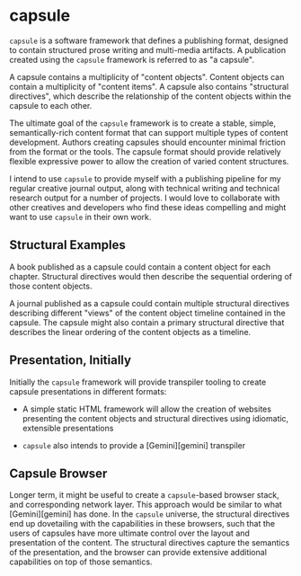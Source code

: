 # capsule

`capsule` is a software framework that defines a publishing format, designed to contain structured prose writing and multi-media artifacts. A publication created using the `capsule` framework is referred to as "a capsule".

A capsule contains a multiplicity of "content objects". Content objects can contain a multiplicity of "content items". A capsule also contains "structural directives", which describe the relationship of the content objects within the capsule to each other.

The ultimate goal of the `capsule` framework is to create a stable, simple, semantically-rich content format that can support multiple types of content development. Authors creating capsules should encounter minimal friction from the format or the tools. The capsule format should provide relatively flexible expressive power to allow the creation of varied content structures.

I intend to use `capsule` to provide myself with a publishing pipeline for my regular creative journal output, along with technical writing and technical research output for a number of projects. I would love to collaborate with other creatives and developers who find these ideas compelling and might want to use `capsule` in their own work.

## Structural Examples

A book published as a capsule could contain a content object for each chapter. Structural directives would then describe the sequential ordering of those content objects.

A journal published as a capsule could contain multiple structural directives describing different "views" of the content object timeline contained in the capsule. The capsule might also contain a primary structural directive that describes the linear ordering of the content objects as a timeline.

## Presentation, Initially

Initially the `capsule` framework will provide transpiler tooling to create capsule presentations in different formats:

* A simple static HTML framework will allow the creation of websites presenting the content objects and structural directives using idiomatic, extensible presentations

* `capsule` also intends to provide a [Gemini][gemini] transpiler

## Capsule Browser

Longer term, it might be useful to create a `capsule`-based browser stack, and corresponding network layer. This approach would be similar to what [Gemini][gemini] has done. In the `capsule` universe, the structural directives end up dovetailing with the capabilities in these browsers, such that the users of capsules have more ultimate control over the layout and presentation of the content. The structural directives capture the semantics of the presentation, and the browser can provide extensive additional capabilities on top of those semantics.